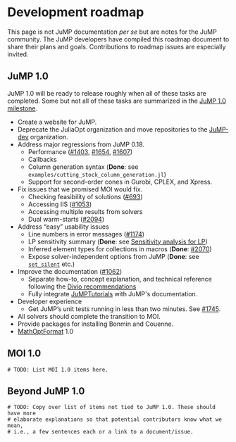 # Development roadmap

This page is not JuMP documentation *per se* but are notes for the JuMP
community. The JuMP developers have compiled this roadmap document to
share their plans and goals. Contributions to roadmap issues are especially
invited.

## JuMP 1.0

JuMP 1.0 will be ready to release roughly when all of these tasks are completed.
Some but not all of these tasks are summarized in the
[JuMP 1.0 milestone](https://github.com/JuliaOpt/JuMP.jl/milestone/12).

- Create a website for JuMP.
- Deprecate the JuliaOpt organization and move repositories to the
  [JuMP-dev](https://github.com/JuMP-dev) organization.
- Address major regressions from JuMP 0.18.
  - Performance ([#1403](https://github.com/JuliaOpt/JuMP.jl/issues/1403),
                 [#1654](https://github.com/JuliaOpt/JuMP.jl/issues/1654),
                 [#1607](https://github.com/JuliaOpt/JuMP.jl/issues/1607))
  - Callbacks
  - Column generation syntax (**Done**: see `examples/cutting_stock_column_generation.jl`)
  - Support for second-order cones in Gurobi, CPLEX, and Xpress.
- Fix issues that we promised MOI would fix.
  - Checking feasibility of solutions ([#693](https://github.com/JuliaOpt/JuMP.jl/issues/693))
  - Accessing IIS ([#1053](https://github.com/JuliaOpt/JuMP.jl/issues/1035))
  - Accessing multiple results from solvers
  - Dual warm-starts ([#2094](https://github.com/JuliaOpt/JuMP.jl/issues/2094))
- Address “easy” usability issues
  - Line numbers in error messages ([#1174](https://github.com/JuliaOpt/JuMP.jl/issues/1174))
  - LP sensitivity summary (**Done**: see [Sensitivity analysis for LP](@ref))
  - Inferred element types for collections in macros (**Done**: [#2070](https://github.com/JuliaOpt/JuMP.jl/pull/2070))
  - Expose solver-independent options from JuMP (**Done**: see [`set_silent`](@ref) etc.)
- Improve the documentation ([#1062](https://github.com/JuliaOpt/JuMP.jl/issues/1062))
  - Separate how-to, concept explanation, and technical reference following the
    [Divio recommendations](https://www.divio.com/blog/documentation/)
  - Fully integrate [JuMPTutorials](https://github.com/JuliaOpt/JuMPTutorials.jl)
    with JuMP's documentation.
- Developer experience
  - Get JuMP’s unit tests running in less than two minutes. See [#1745](https://github.com/JuliaOpt/JuMP.jl/pull/1745).
- All solvers should complete the transition to MOI.
- Provide packages for installing Bonmin and Couenne.
- [MathOptFormat](https://github.com/odow/MathOptFormat.jl) 1.0

## MOI 1.0

```@meta
# TODO: List MOI 1.0 items here.
```

## Beyond JuMP 1.0

```@meta
# TODO: Copy over list of items not tied to JuMP 1.0. These should have more
# elaborate explanations so that potential contributors know what we mean,
# i.e., a few sentences each or a link to a document/issue.
```
